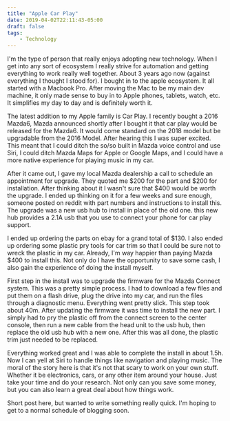 ```yaml
---
title: "Apple Car Play"
date: 2019-04-02T22:11:43-05:00
draft: false
tags:
    - Technology
---
```


I'm the type of person that really enjoys adopting new technology. When I get into any sort of ecosystem I really strive for automation and getting everything to work really well together. About 3 years ago now (against everything I thought I stood for). I bought in
to the apple ecosystem. It all started with a Macbook Pro. After moving the Mac to be my main dev machine, it only made sense to buy in to Apple phones, tablets, watch, etc. It simplifies my day to day and is definitely worth it.

The latest addition to my Apple family is Car Play. I recently bought a 2016 Mazda6, Mazda announced shortly after I bought it that car play would be released for the Mazda6. It would come standard on the 2018 model but be upgradable from the 2016 Model. After hearing this I was super excited. This meant that I could ditch the so/so built in Mazda voice control and use Siri, I could ditch Mazda Maps for Apple or Google Maps, and I could have a more native experience for playing music in my car.

After it came out, I gave my local Mazda dealership a call to schedule an appointment for upgrade. They quoted me $200 for the part and $200 for installation. After thinking about it I wasn't sure that $400 would be worth the upgrade. I ended up thinking on it for a few weeks and sure enough, someone posted on reddit with part numbers and instructions to install this. The upgrade was a new usb hub to install in place of the old one. this new hub provides a 2.1A usb that you use to connect your phone for car play support.

I ended up ordering the parts on ebay for a grand total of $130. I also ended up ordering some plastic pry tools for car trim so that I could be sure not to wreck the plastic in my car. Already, I'm way happier than paying Mazda $400 to install this. Not only do I have the opportunity to save some cash, I also gain the experience of doing the install myself.

First step in the install was to upgrade the firmware for the Mazda Connect system. This was a pretty simple process. I had to download a few files and put them on a flash drive, plug the drive into my car, and run the files through a diagnostic menu. Everything went pretty slick. This step took about 40m. After updating the firmware it was time to install the new part. I simply had to pry the plastic off from the connect screen to the center console, then run a new cable from the head unit to the usb hub, then replace the old usb hub with a new one. After this was all done, the plastic trim just needed to be replaced.

Everything worked great and I was able to complete the install in about 1.5h. Now I can yell at Siri to handle things like navigation and playing music. The moral of the story here is that it's not that scary to work on your own stuff. Whether it be electronics, cars, or any other item around your house. Just take your time and do your research. Not only can you save some money, but you can also learn a great deal about how things work.

Short post here, but wanted to write something really quick. I'm hoping to get to a normal schedule of blogging soon.